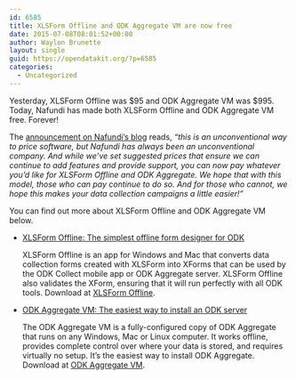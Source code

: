 ```yaml
---
id: 6585
title: XLSForm Offline and ODK Aggregate VM are now free
date: 2015-07-08T08:01:52+00:00
author: Waylon Brunette
layout: single
guid: https://opendatakit.org/?p=6585
categories:
  - Uncategorized
---
```

Yesterday, XLSForm Offline was $95 and ODK Aggregate VM was $995. Today, Nafundi has made both XLSForm Offline and ODK Aggregate VM free. Forever!

The [announcement on Nafundi&#8217;s blog](http://nafundi.com/blog/posts/xlsform-offline-and-odk-aggregate-vm-are-now-free/) reads, _&#8220;this is an unconventional way to price software, but Nafundi has always been an unconventional company. And while we&#8217;ve set suggested prices that ensure we can continue to add features and provide support, you can now pay whatever you&#8217;d like for XLSForm Offline and ODK Aggregate. We hope that with this model, those who can pay continue to do so. And for those who cannot, we hope this makes your data collection campaigns a little easier!&#8221;_

You can find out more about XLSForm Offline and ODK Aggregate VM below.

  * <u>XLSForm Offline: The simplest offline form designer for ODK</u>
  
    XLSForm Offline is an app for Windows and Mac that converts data collection forms created with XLSForm into XForms that can be used by the ODK Collect mobile app or ODK Aggregate server. XLSForm Offline also validates the XForm, ensuring that it will run perfectly with all ODK tools. Download at [XLSForm Offline](https://gum.co/xlsform-offline).
  * <u>ODK Aggregate VM: The easiest way to install an ODK server</u>
  
    The ODK Aggregate VM is a fully-configured copy of ODK Aggregate that runs on any Windows, Mac or Linux computer. It works offline, provides complete control over where your data is stored, and requires virtually no setup. It&#8217;s the easiest way to install ODK Aggregate. Download at [ODK Aggregate VM](https:///odk-aggregate-vm).
